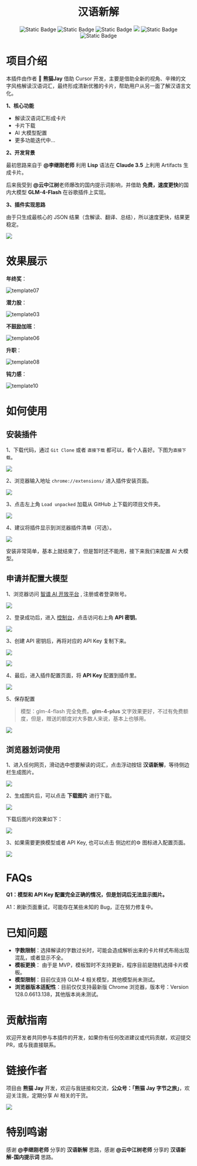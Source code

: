 <h1 align="center">汉语新解</h1>

<p align="center">
<img alt="Static Badge" src="https://img.shields.io/badge/chrome_plugin-black?style=flat&logo=googlechrome&logoColor=violet&logoSize=auto">

<img alt="Static Badge" src="https://img.shields.io/badge/manifest_3.0-green">

<img alt="Static Badge" src="https://img.shields.io/badge/made_by-PandaJay-blue">

<img src="https://img.shields.io/badge/PRs-welcome-brightgreen.svg?style=flat">

<img alt="Static Badge" src="https://img.shields.io/badge/HTML5-purple?style=flat&logo=html5">

<img alt="Static Badge" src="https://img.shields.io/badge/JavaScript-blue?style=flat&logo=javascript&logoColor=white">

</p>

# 项目介绍

本插件由作者 🐼 **熊猫Jay** 借助 Cursor 开发，主要是借助全新的视角、辛辣的文字风格解读汉语词汇，最终形成清新优雅的卡片，帮助用户从另一面了解汉语言文化。

**1、核心功能**

* 解读汉语词汇形成卡片
* 卡片下载
* AI 大模型配置
* 更多功能迭代中...



**2、开发背景**

最初思路来自于 **@李继刚老师** 利用 **Lisp** 语法在 **Claude 3.5** 上利用 Artifacts 生成卡片。

后来我受到 **@云中江树**老师爆改的国内提示词影响，并借助 **免费，速度更快**的国内大模型 **GLM-4-Flash** 在谷歌插件上实现。



**3、插件实现思路**

由于只生成最核心的 JSON 结果（含解读、翻译、总结），所以速度更快，结果更稳定。

![](images/introduction23.png)

# 效果展示

**年终奖**：

![template07](template/template07.png)



**潜力股**：

![template03](template/template03.png)



**不鼓励加班**：

![template06](template/template06.png)



**升职**：

![template08](template/template08.png)



**钝力感**：

![template10](template/template10.png)

# 如何使用

## 安装插件



1、下载代码，通过 `Git Clone` 或者 `直接下载` 都可以，看个人喜好。下图为`直接下载`。

![](images/introduction24.png)



2、浏览器输入地址 `chrome://extensions/` 进入插件安装页面。

![](images/introduction25.png)



3、点击左上角 `Load unpacked` 加载从 GitHub 上下载的项目文件夹。

![](images/introduction26.png)



4、建议将插件显示到浏览器插件清单（可选）。

![](images/introduction27.png)



安装非常简单，基本上就结束了，但是暂时还不能用，接下来我们来配置 AI 大模型。



## 申请并配置大模型

1、浏览器访问 [智谱 AI 开放平台](https://www.bigmodel.cn/invite?icode=T7iYC9jW4YbXn6iCxIkCSlwpqjqOwPB5EXW6OL4DgqY%3D) , 注册或者登录账号。

![](images/introduction28.png)



2、登录成功后，进入 [控制台](https://bigmodel.cn/console/overview)，点击访问右上角 **API 密钥**。

![](images/introduction29.png)



3、创建 API 密钥后，再将对应的 API Key 复制下来。

![](images/introduction30.png)

![](images/introduction31.png)



4、最后，进入插件配置页面，将 **API Key** 配置到插件里。

![](images/introduction32.png)



5、保存配置

> 模型：glm-4-flash 完全免费。**glm-4-plus** 文字效果更好，不过有免费额度，但是，赠送的额度对大多数人来说，基本上也够用。

![](images/introduction33.png)



## 浏览器划词使用



1、进入任何网页，滑动选中想要解读的词汇，点击浮动按钮 **汉语新解**，等待侧边栏生成图片。

![](images/introduction34.png)



2、生成图片后，可以点击 **下载图片** 进行下载。

![](images/introduction35.png)



下载后图片的效果如下：

![](images/introduction17.png)



3、如果需要更换模型或者 API Key, 也可以点击 侧边栏的⚙️ 图标进入配置页面。

![](images/introduction36.png)



# FAQs

**Q1：模型和 API Key 配置完全正确的情况，但是划词后无法显示图片。**

A1：刷新页面重试，可能存在某些未知的 Bug，正在努力修复中。

# 已知问题

* **字数限制**：选择解读的字数过长时，可能会造成解析出来的卡片样式布局出现混乱，或者显示不全。
* **模板更换**： 由于是 MVP，模板暂时不支持更新，程序目前是随机选择卡片模板。
* **模型限制**：目前仅支持 GLM-4 相关模型，其他模型尚未测试。
* **浏览器版本适配性**：目前仅仅支持最新版 Chrome 浏览器，版本号：Version 128.0.6613.138，其他版本尚未测试。

# 贡献指南

欢迎开发者共同参与本插件的开发，如果你有任何改进建议或代码贡献，欢迎提交PR，或与我直接联系。

# 链接作者

项目由 **熊猫 Jay** 开发，欢迎与我链接和交流，**公众号：「熊猫 Jay 字节之旅」**，欢迎关注我，定期分享 AI 相关的干货。

![](images/introduction10.png)

# 特别鸣谢

感谢 **@李继刚老师** 分享的 **汉语新解** 思路，感谢 **@云中江树老师** 分享的 **汉语新解-国内提示词** 思路。
